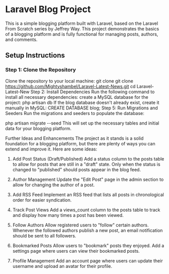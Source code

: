 # Laravel Blog Project

This is a simple blogging platform built with Laravel, based on the Laravel From Scratch series by Jeffrey Way. This project demonstrates the basics of a blogging platform and is fully functional for managing posts, authors, and comments.

## Setup Instructions

### Step 1: Clone the Repository
Clone the repository to your local machine:
git clone git clone https://github.com/Mightyshambel/Laravel-Latest-News.git
cd Laravel-Latest-New
Step 2: Install Dependencies
Run the following command to install all necessary dependencies:
create a MySQL database for the project:
php artisan db
If the blog database doesn't already exist, create it manually in MySQL:
CREATE DATABASE blog;
Step 5: Run Migrations and Seeders
Run the migrations and seeders to populate the database:

php artisan migrate --seed
This will set up the necessary tables and initial data for your blogging platform.

Further Ideas and Enhancements
The project as it stands is a solid foundation for a blogging platform, but there are plenty of ways you can extend and improve it. Here are some ideas:

1. Add Post Status (Draft/Published)
Add a status column to the posts table to allow for posts that are still in a "draft" state. Only when the status is changed to "published" should posts appear in the blog feed.

2. Author Management
Update the "Edit Post" page in the admin section to allow for changing the author of a post.

3. Add RSS Feed
Implement an RSS feed that lists all posts in chronological order for easier syndication.

4. Track Post Views
Add a views_count column to the posts table to track and display how many times a post has been viewed.

5. Follow Authors
Allow registered users to "follow" certain authors. Whenever the followed authors publish a new post, an email notification should be sent to all followers.

6. Bookmarked Posts
Allow users to "bookmark" posts they enjoyed. Add a settings page where users can view their bookmarked posts.

7. Profile Management
Add an account page where users can update their username and upload an avatar for their profile.

